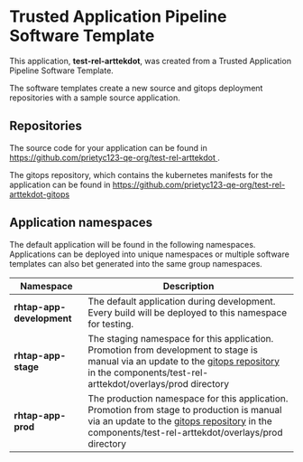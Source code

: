 # Trusted Application Pipeline Software Template

This application, **test-rel-arttekdot**, was created from a Trusted Application Pipeline Software Template.

The software templates create a new source and gitops deployment repositories with a sample source application. 

## Repositories

The source code for your application can be found in [https://github.com/prietyc123-qe-org/test-rel-arttekdot ](https://github.com/prietyc123-qe-org/test-rel-arttekdot ).
 
The gitops repository, which contains the kubernetes manifests for the application can be found in 
[https://github.com/prietyc123-qe-org/test-rel-arttekdot-gitops ](https://github.com/prietyc123-qe-org/test-rel-arttekdot-gitops ) 

## Application namespaces 

The default application will be found in the following namespaces. Applications can be deployed into unique namespaces or multiple software templates can also bet generated into the same group namespaces.  

|  Namespace   |  Description   |  
| -------- | -------- |   
| **rhtap-app-development** | The default application during development. Every build will be deployed to this namespace for testing. | 
| **rhtap-app-stage** | The staging namespace for this application. Promotion from development to stage is manual via an update to the [gitops repository](https://github.com/prietyc123-qe-org/test-rel-arttekdot-gitops ) in the components/test-rel-arttekdot/overlays/prod directory |  
| **rhtap-app-prod** | The production namespace for this application. Promotion from stage to production is manual via an update to the [gitops repository](https://github.com/prietyc123-qe-org/test-rel-arttekdot-gitops ) in the components/test-rel-arttekdot/overlays/prod directory | 